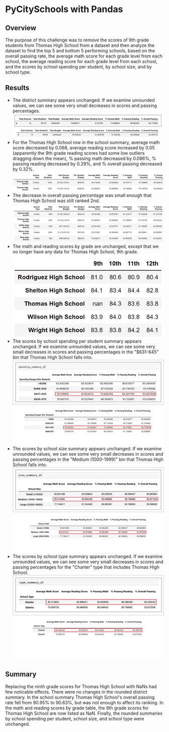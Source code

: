 # PyCitySchools with Pandas

## Overview

The purpose of this challenge was to remove the scores of 9th grade students from Thomas High School from a dataset and then analyze the dataset to find the top 5 and bottom 5 performing schools, based on the overall passing rate, the average math score for each grade level from each school, the average reading score for each grade level from each school, and the scores by school spending per student, by school size, and by school type.

## Results

* The district summary appears unchanged. If we examine unrounded values, we can see some very small decreases in scores and passing percentages.
![Distrct summary](Resources/district_summary.png)
* For the Thomas High School row in the school summary, average math score decreased by 0.068, average reading score increased by 0.05 (apparently the 9th grade reading scores had some low outliers dragging down the mean), % passing math decreased by 0.086%, % passing reading decreased by 0.29%, and % overall passing decreased by 0.32%.
![School summary](Resources/school_summary.png)
* The decrease in overall passing percentage was small enough that Thomas High School was still ranked 2nd.
![Top 5 ranked schools](Resources/top_5.png)
* The math and reading scores by grade are unchanged, except that we no longer have any data for Thomas High School, 9th grade.
![Scores by grade](Resources/scores_by_grade.png)
* The scores by school spending per student summary appears unchanged. If we examine unrounded values, we can see some very small decreases in scores and passing percentages in the "$631-645" bin that Thomas High School falls into.
![School spending summary](Resources/spending_summary.png)
* The scores by school size summary appears unchanged. If we examine unrounded values, we can see some very small decreases in scores and passing percentages in the "Medium (1000-1999)" bin that Thomas High School falls into.
![School size summary](Resources/size_summary.png)
* The scores by school type summary appears unchanged. If we examine unrounded values, we can see some very small decreases in scores and passing percentages for the "Charter" type that includes Thomas High School.
![School type summary](Resources/type_summary.png)

## Summary

Replacing the ninth grade scores for Thomas High School with NaNs had few noticable effects. There were no changes in the rounded district summary. In the school summary Thomas High School's overall passing rate fell from 90.95% to 90.63%, but was not enough to affect its ranking. In the math and reading scores by grade table, the 9th grade scores for Thomas High School are now listed as NaN. Finally, the rounded summaries by school spending per student, school size, and school type were unchanged.

